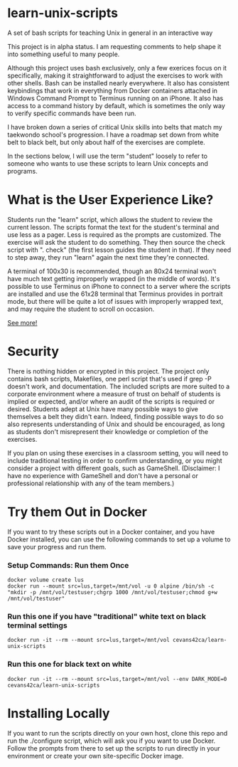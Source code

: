 # learn-unix-scripts
A set of bash scripts for teaching Unix in general in an interactive way

This project is in alpha status.  I am requesting comments to help shape it into something useful to many people.

Although this project uses bash exclusively, only a few exerices focus on it specifically, making it straightforward to adjust the exercises to work with other shells.  Bash can be installed nearly everywhere.  It also has consistent keybindings that work in everything from Docker containers attached in Windows Command Prompt to Terminus running on an iPhone.  It also has access to a command history by default, which is sometimes the only way to verify specific commands have been run.

I have broken down a series of critical Unix skills into belts that match my taekwondo school's progression.  I have a roadmap set down from white belt to black belt, but only about half of the exercises are complete.

In the sections below, I will use the term "student" loosely to refer to someone who wants to use these scripts to learn Unix concepts and programs.

# What is the User Experience Like?

Students run the "learn" script, which allows the student to review the current lesson.  The scripts format the text for the student's terminal and use less as a pager.  Less is required as the prompts are customized.  The exercise will ask the student to do something.  They then source the check script with ". check" (the first lesson guides the student in that).  If they need to step away, they run "learn" again the next time they're connected.

A terminal of 100x30 is recommended, though an 80x24 terminal won't have much text getting improperly wrapped (in the middle of words).  It's possible to use Terminus on iPhone to connect to a server where the scripts are installed and use the 61x28 terminal that Terminus provides in portrait mode, but there will be quite a lot of issues with improperly wrapped text, and may require the student to scroll on occasion.

[See more!](main/screenshots/README.md)

# Security

There is nothing hidden or encrypted in this project.  The project only contains bash scripts, Makefiles, one perl script that's used if grep -P doesn't work, and documentation.  The included scripts are more suited to a corporate environment where a measure of trust on behalf of students is implied or expected, and/or where an audit of the scripts is required or desired.  Students adept at Unix have many possible ways to give themselves a belt they didn't earn.  Indeed, finding possible ways to do so also represents understanding of Unix and should be encouraged, as long as students don't misrepresent their knowledge or completion of the exercises.

If you plan on using these exercises in a classroom setting, you will need to include traditional testing in order to confirm understanding, or you might consider a project with different goals, such as GameShell.  (Disclaimer:  I have no experience with GameShell and don't have a personal or professional relationship with any of the team members.)

# Try them Out in Docker

If you want to try these scripts out in a Docker container, and you have Docker installed, you can use the following commands to set up a volume to save your progress and run them.

### Setup Commands:  Run them Once
	docker volume create lus
	docker run --mount src=lus,target=/mnt/vol -u 0 alpine /bin/sh -c "mkdir -p /mnt/vol/testuser;chgrp 1000 /mnt/vol/testuser;chmod g+w /mnt/vol/testuser"

### Run this one if you have "traditional" white text on black terminal settings
	docker run -it --rm --mount src=lus,target=/mnt/vol cevans42ca/learn-unix-scripts

### Run this one for black text on white
	docker run -it --rm --mount src=lus,target=/mnt/vol --env DARK_MODE=0 cevans42ca/learn-unix-scripts

# Installing Locally

If you want to run the scripts directly on your own host, clone this repo and run the ./configure script, which will ask you if you want to use Docker.  Follow the prompts from there to set up the scripts to run directly in your environment or create your own site-specific Docker image.

